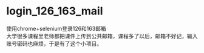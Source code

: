 # login_126_163_mail
使用chrome+selenium登录126和163邮箱  
大学很多课程里老师都把课件上传到公共邮箱，课程多了以后，邮箱不好记，输入账号密码也麻烦，于是有了这个小项目。
